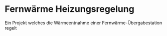 # Fernwärme Heizungsregelung
Ein Projekt welches die Wärmeentnahme einer Fernwärme-Übergabestation regelt
